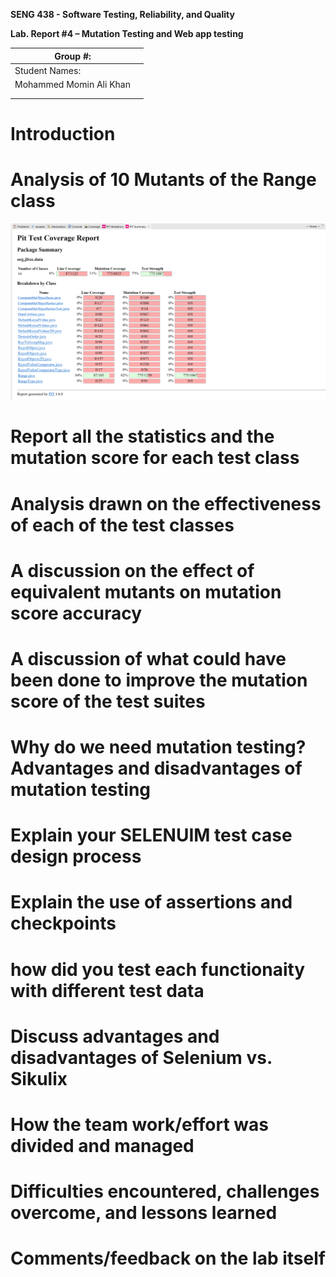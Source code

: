 **SENG 438 - Software Testing, Reliability, and Quality**

**Lab. Report \#4 – Mutation Testing and Web app testing**

| Group \#:               |     |
| --------------          | --- |
| Student Names:          |     |
| Mohammed Momin Ali Khan |     |
|                         |     |
|                         |     |

# Introduction


# Analysis of 10 Mutants of the Range class 

![Mutation coverage of Range before](media/Mutation_Range_before.png)

# Report all the statistics and the mutation score for each test class



# Analysis drawn on the effectiveness of each of the test classes

# A discussion on the effect of equivalent mutants on mutation score accuracy

# A discussion of what could have been done to improve the mutation score of the test suites

# Why do we need mutation testing? Advantages and disadvantages of mutation testing

# Explain your SELENUIM test case design process

# Explain the use of assertions and checkpoints

# how did you test each functionaity with different test data

# Discuss advantages and disadvantages of Selenium vs. Sikulix

# How the team work/effort was divided and managed


# Difficulties encountered, challenges overcome, and lessons learned

# Comments/feedback on the lab itself
